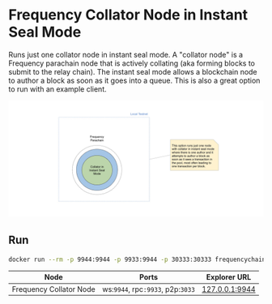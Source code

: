 # Frequency Collator Node in Instant Seal Mode

Runs just one collator node in instant seal mode.
A "collator node" is a Frequency parachain node that is actively collating (aka forming blocks to submit to the relay chain).
The instant seal mode allows a blockchain node to author a block
as soon as it goes into a queue.
This is also a great option to run with an example client.

![](https://github.com/LibertyDSNP/frequency/blob/main/docs/images/local-dev-env-option-1.jpg?raw=true)

## Run

```sh
docker run --rm -p 9944:9944 -p 9933:9944 -p 30333:30333 frequencychain/instant-seal-node
```

| **Node**                |             **Ports**             | **Explorer URL**                                                                          |
| ----------------------- | :-------------------------------: | ----------------------------------------------------------------------------------------- |
| Frequency Collator Node | ws:`9944`, rpc`:9933`, p2p:`3033` | [127.0.0.1:9944](https://polkadot.js.org/apps/?rpc=ws%3A%2F%2F127.0.0.1%3A9944#/explorer) |
